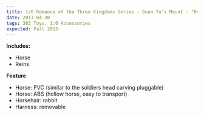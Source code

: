 ```yaml
---
title: 1/6 Romance of the Three Kingdoms Series - Guan Yu's Mount - "Red Hare"
date: 2013-04-30
tags: 303 Toys, 1:6 Accessories
expected: Fall 2013
---
```

**Includes:**

- Horse
- Reins

**Feature**

- Horse: PVC (similar to the soldiers head carving pluggable)
- Horse: ABS (hollow horse, easy to transport)
- Horsehair: rabbit
- Harness: removable